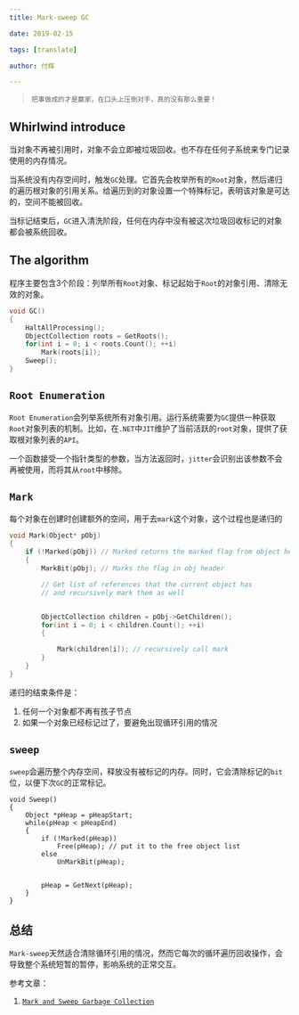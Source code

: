 ```yaml
---
title: Mark-sweep GC

date: 2019-02-15

tags: [translate]

author: 付辉

---
```


> `把事做成的才是赢家，在口头上压倒对手，真的没有那么重要！`

## Whirlwind introduce

当对象不再被引用时，对象不会立即被垃圾回收。也不存在任何子系统来专门记录使用的内存情况。

当系统没有内存空间时，触发`GC`处理。它首先会枚举所有的`Root`对象，然后递归的遍历根对象的引用关系。给遍历到的对象设置一个特殊标记，表明该对象是可达的，空间不能被回收。

当标记结束后，`GC`进入清洗阶段，任何在内存中没有被这次垃圾回收标记的对象都会被系统回收。

## The algorithm

程序主要包含3个阶段：列举所有`Root`对象、标记起始于`Root`的对象引用、清除无效的对象。
```c
void GC()
{
    HaltAllProcessing();
    ObjectCollection roots = GetRoots();
    for(int i = 0; i < roots.Count(); ++i)
        Mark(roots[i]);
    Sweep();
}
```

## `Root Enumeration`

`Root Enumeration`会列举系统所有对象引用。运行系统需要为`GC`提供一种获取`Root`对象列表的机制。比如，在`.NET`中`JIT`维护了当前活跃的`root`对象，提供了获取根对象列表的`API`。

一个函数接受一个指针类型的参数，当方法返回时，`jitter`会识别出该参数不会再被使用，而将其从`root`中移除。

##  `Mark`

每个对象在创建时创建额外的空间，用于去`mark`这个对象，这个过程也是递归的

```c
void Mark(Object* pObj)
{
    if (!Marked(pObj)) // Marked returns the marked flag from object header
    {
        MarkBit(pObj); // Marks the flag in obj header

        // Get list of references that the current object has
        // and recursively mark them as well


        ObjectCollection children = pObj->GetChildren();
        for(int i = 0; i < children.Count(); ++i)
        {

            Mark(children[i]); // recursively call mark
        }	
    }
}
```

递归的结束条件是：

1. 任何一个对象都不再有孩子节点
2. 如果一个对象已经标记过了，要避免出现循环引用的情况

## `sweep`

`sweep`会遍历整个内存空间，释放没有被标记的内存。同时，它会清除标记的`bit`位，以便下次`GC`的正常标记。

```
void Sweep()
{
    Object *pHeap = pHeapStart;
    while(pHeap < pHeapEnd)
    {
        if (!Marked(pHeap))
            Free(pHeap); // put it to the free object list
        else
            UnMarkBit(pHeap);


        pHeap = GetNext(pHeap);
    }
}
```

## 总结

`Mark-sweep`天然适合清除循环引用的情况，然而它每次的循环遍历回收操作，会导致整个系统短暂的暂停，影响系统的正常交互。



参考文章：

1. [`Mark and Sweep Garbage Collection`](https://blogs.msdn.microsoft.com/abhinaba/2009/01/30/back-to-basics-mark-and-sweep-garbage-collection/)